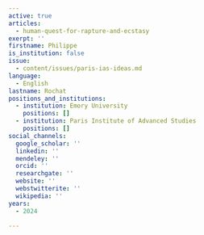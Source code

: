 ```yaml
---
active: true
articles:
  - human-quest-for-rapture-and-ecstasy
exerpt: ''
firstname: Philippe
is_institution: false
issue:
  - content/issues/paris-ias-ideas.md
language:
  - English
lastname: Rochat
positions_and_institutions:
  - institution: Emory University
    positions: []
  - institution: Paris Institute of Advanced Studies
    positions: []
social_channels:
  google_scholar: ''
  linkedin: ''
  mendeley: ''
  orcid: ''
  researchgate: ''
  website: ''
  webstwitterite: ''
  wikipedia: ''
years:
  - 2024

---
```

